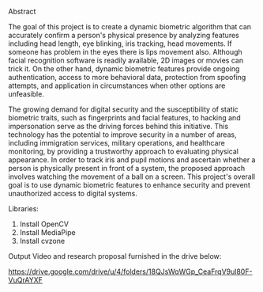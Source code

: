Abstract

The goal of this project is to create a dynamic biometric algorithm that can accurately confirm a person's physical presence by analyzing features including head length, eye blinking, iris tracking, head movements. If someone has problem in the eyes there is lips movement also. Although facial recognition software is readily available, 2D images or movies can trick it. On the other hand, dynamic biometric features provide ongoing authentication, access to more behavioral data, protection from spoofing attempts, and application in circumstances when other options are unfeasible.



The growing demand for digital security and the susceptibility of static biometric traits, such as fingerprints and facial features, to hacking and impersonation serve as the driving forces behind this initiative. This technology has the potential to improve security in a number of areas, including immigration services, military operations, and healthcare monitoring, by providing a trustworthy approach to evaluating physical appearance. In order to track iris and pupil motions and ascertain whether a person is physically present in front of a system, the proposed approach involves watching the movement of a ball on a screen. This project's overall goal is to use dynamic biometric features to enhance security and prevent unauthorized access to digital systems.

Libraries:
1. Install OpenCV
2. Install MediaPipe
3. Install cvzone

Output Video  and research proposal furnished in the drive below:

https://drive.google.com/drive/u/4/folders/18QJsWqWGp_CeaFrqV9ul80F-VuQrAYXF
